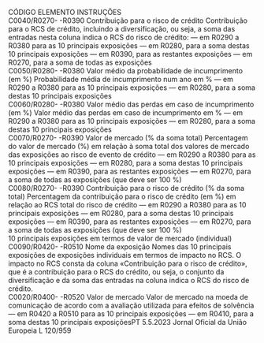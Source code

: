  
CÓDIGO  ELEMENTO  INSTRUÇÕES  
C0040/R0270- 
-R0390  Contribuição para o risco de 
crédito  Contribuição para o RCS de crédito, incluindo a diversificação, ou seja, a soma das 
entradas nesta coluna indica o RCS do risco de crédito: 
— em R0290 a R0380 para as 10 principais exposições 
— em R0280, para a soma destas 10 principais exposições 
— em R0390, para as restantes exposições 
— em R0270, para a soma de todas as exposições  
C0050/R0280- 
-R0380  Valor médio da probabilidade 
de incumprimento (em %)  Probabilidade média de incumprimento num ano em % 
— em R0290 a R0380 para as 10 principais exposições 
— em R0280, para a soma destas 10 principais exposições  
C0060/R0280- 
-R0380  Valor médio das perdas em 
caso de incumprimento (em %)  Valor médio das perdas em caso de incumprimento em % 
— em R0290 a R0380 para as 10 principais exposições 
— em R0280, para a soma destas 10 principais exposições  
C0070/R0270- 
-R0390  Valor de mercado (% da soma 
total)  Percentagem do valor de mercado (%) em relação à soma total dos valores de 
mercado das exposições ao risco de evento de crédito 
— em R0290 a R0380 para as 10 principais exposições 
— em R0280, para a soma destas 10 principais exposições 
— em R0390, para as restantes exposições 
— em R0270, para a soma de todas as exposições (que deve ser 100 %)  
C0080/R0270- 
-R0390  Contribuição para o risco de 
crédito (% da soma total)  Percentagem da contribuição para o risco de crédito (em %) em relação ao RCS 
total do risco de crédito 
— em R0290 a R0380 para as 10 principais exposições 
— em R0280, para a soma destas 10 principais exposições 
— em R0390, para as restantes exposições 
— em R0270, para a soma de todas as exposições (que deve ser 100 %)  
10 principais exposições em termos de valor de mercado (individual)  
C0090/R0420- 
-R0510  Nome da exposição  Nomes das 10 principais exposições de exposições individuais em termos de 
impacto no RCS. 
O impacto no RCS consta da coluna «Contribuição para o risco de crédito», que é 
a contribuição para o RCS do crédito, ou seja, o conjunto da diversificação e da 
soma das entradas na coluna indica o RCS do risco de crédito.  
C0020/R0400- 
-R0520  Valor de mercado  Valor de mercado na moeda de comunicação de acordo com a avaliação utilizada 
para efeitos de solvência 
— em R0420 a R0510 para as 10 principais exposições 
— em R0410, para a soma destas 10 principais exposiçõesPT  5.5.2023 Jornal Oficial da União Europeia L 120/959